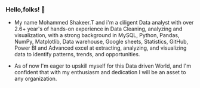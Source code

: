 ### Hello,folks! 👋

<!--
**shakeerth10/shakeerth10** is a ✨ _special_ ✨ repository because its `README.md` (this file) appears on your GitHub profile.

Here are some ideas to get you started:

- 🔭 I’m currently working on ...
- 🌱 I’m currently learning ...
- 👯 I’m looking to collaborate on ...
- 🤔 I’m looking for help with ...
- 💬 Ask me about ...
- 📫 How to reach me: ...
- 😄 Pronouns: ...
- ⚡ Fun fact: ...
-->
- My name Mohammed Shakeer.T and i'm a diligent Data analyst with over  2.6+ year's of hands-on experience in Data Cleaning, analyzing and visualization, with a strong background in MySQL, Python, Pandas, NumPy, Matplotlib, Data warehouse, Google sheets, Statistics, GitHub, Power BI and Advanced excel at extracting, analyzing, and visualizing data to identify patterns, trends, and opportunities.

- As of now I'm eager to upskill myself for this Data driven World, and I'm confident that with my enthusiasm and dedication I will be an asset to any organization.

